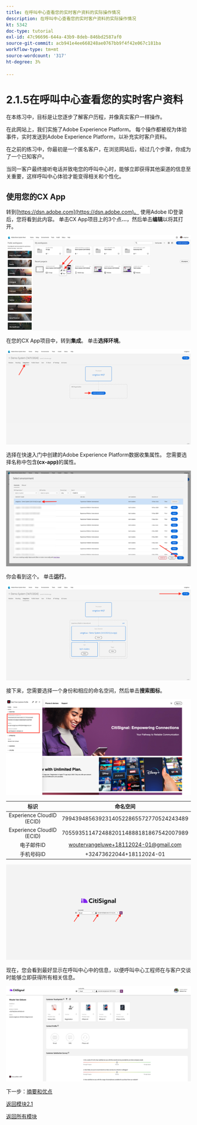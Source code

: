 ```yaml
---
title: 在呼叫中心查看您的实时客户资料的实际操作情况
description: 在呼叫中心查看您的实时客户资料的实际操作情况
kt: 5342
doc-type: tutorial
exl-id: 47c96696-644a-43b9-8deb-846bd2587af0
source-git-commit: acb941e4ee668248ae0767bb9f4f42e067c181ba
workflow-type: tm+mt
source-wordcount: '317'
ht-degree: 3%

---
```


# 2.1.5在呼叫中心查看您的实时客户资料

在本练习中，目标是让您逐步了解客户历程，并像真实客户一样操作。

在此网站上，我们实施了Adobe Experience Platform。 每个操作都被视为体验事件，实时发送到Adobe Experience Platform，以补充实时客户资料。

在之前的练习中，你最初是一个匿名客户，在浏览网站后，经过几个步骤，你成为了一个已知客户。

当同一客户最终接听电话并致电您的呼叫中心时，能够立即获得其他渠道的信息至关重要，这样呼叫中心体验才能变得相关和个性化。

## 使用您的CX App

转到[https://dsn.adobe.com](https://dsn.adobe.com)。 使用Adobe ID登录后，您将看到此内容。 单击CX App项目上的3个点&#x200B;**...**，然后单击&#x200B;**编辑**&#x200B;以将其打开。

![演示](./images/cxapp3.png)

在您的CX App项目中，转到&#x200B;**集成**。 单击&#x200B;**选择环境**。

![演示](./images/cxapp3a.png)

选择在快速入门中创建的Adobe Experience Platform数据收集属性。 您需要选择名称中包含&#x200B;**(cx-app)**&#x200B;的属性。

![演示](./images/cxapp4.png)

你会看到这个。 单击&#x200B;**运行**。

![演示](./images/cxapp4a.png)

接下来，您需要选择一个身份和相应的命名空间，然后单击&#x200B;**搜索图标**。

![客户个人资料](./images/identities.png)

| 标识 | 命名空间 |
|:-------------:| :---------------:|
| Experience CloudID (ECID) | 79943948563923140522865572770524243489 |
| Experience CloudID (ECID) | 70559351147248820114888181867542007989 |
| 电子邮件ID | woutervangeluwe+18112024-01@gmail.com |
| 手机号码ID | +32473622044+18112024-01 |

![演示](./images/19.png)

现在，您会看到最好显示在呼叫中心中的信息，以便呼叫中心工程师在与客户交谈时能够立即获得所有相关信息。

![演示](./images/20.png)

下一步：[摘要和优点](./summary.md)

[返回模块2.1](./real-time-customer-profile.md)

[返回所有模块](../../../overview.md)
